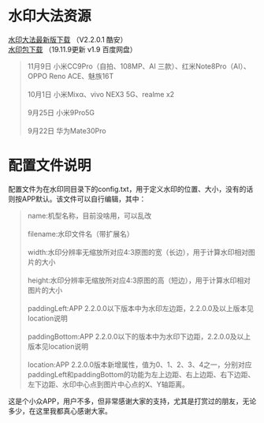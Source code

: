 # 水印大法资源
[水印大法最新版下载](https://www.coolapk.com/apk/177363) （V2.2.0.1 酷安）<br/>
[水印包下载](https://pan.baidu.com/s/1OoTxgDwt4hA1spL8Sy3KzQ) （19.11.9更新 v1.9 百度网盘）<br/>
>11月9日 小米CC9Pro（自拍、108MP、AI 三款）、红米Note8Pro（AI）、OPPO Reno ACE、魅族16T<br/><br/>
>10月1日 小米Mixα、vivo NEX3 5G、realme x2<br/><br/>
>9月25日 小米9Pro5G<br/><br/>
>9月22日 华为Mate30Pro
# 配置文件说明 
配置文件为在水印同目录下的config.txt，用于定义水印的位置、大小，没有的话则按APP默认。该文件可以自行编辑，其中：<br/>
>name:机型名称，目前没啥用，可以乱改<br/><br/>
>filename:水印文件名（带扩展名）<br/><br/>
>width:水印分辨率无缩放所对应4:3原图的宽（长边），用于计算水印相对图片的大小<br/><br/>
>height:水印分辨率无缩放所对应4:3原图的高（短边），用于计算水印相对图片的大小<br/><br/>
>paddingLeft:APP 2.2.0.0以下版本中为水印左边距，2.2.0.0及以上版本见location说明<br/><br/>
>paddingBottom:APP 2.2.0.0以下的版本中为水印下边距，2.2.0.0及以上版本见location说明<br/><br/>
>location:APP 2.2.0.0版本新增属性，值为0、1、2、3、4之一，分别对应paddingLeft和paddingBottom的功能为左上边距、右上边距、右下边距、左下边距、水印中心点到图片中心点的X、Y轴距离。

这是个小众APP，用户不多，但非常感谢大家的支持，尤其是打赏过的朋友，无论多少，在这里我都真心感谢大家。
